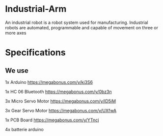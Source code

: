 # Industrial-Arm
An industrial robot is a robot system used for manufacturing. Industrial robots are automated, programmable and capable of movement on three or more axes
# Specifications
## We use

1x Arduino https://megabonus.com/y/ki3S6

1x HC 06 Bluetooth https://megabonus.com/y/0bz3n

3x Micro Servo Motor https://megabonus.com/y/ID5iM

3x Gear Servo Motor https://megabonus.com/y/UXfwA

1x PCB Board https://megabonus.com/y/YTncj

4x batterie arduino

